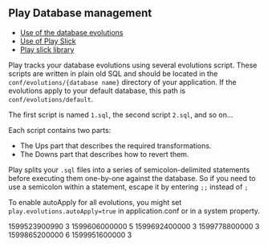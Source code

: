 ## Play Database management

- [Use of the database evolutions](https://www.playframework.com/documentation/2.8.x/Evolutions#Managing-database-evolutions)
- [Use of Play Slick](https://www.playframework.com/documentation/2.8.x/PlaySlick)
- [Play slick library](https://github.com/playframework/play-slick)

Play tracks your database evolutions using several evolutions script. These scripts are written in plain old SQL and should be located in the `conf/evolutions/{database name}` directory of your application. If the evolutions apply to your default database, this path is `conf/evolutions/default`.

The first script is named `1.sql`, the second script `2.sql`, and so on…

Each script contains two parts:
- The Ups part that describes the required transformations.
- The Downs part that describes how to revert them.

Play splits your `.sql` files into a series of semicolon-delimited statements before executing them one-by-one against the database. So if you need to use a semicolon within a statement, escape it by entering `;;` instead of `;`

To enable autoApply for all evolutions, you might set `play.evolutions.autoApply=true` in application.conf or in a system property.


1599523900990   3
1599606000000   5
1599692400000   3
1599778800000   3
1599865200000   6
1599951600000   3